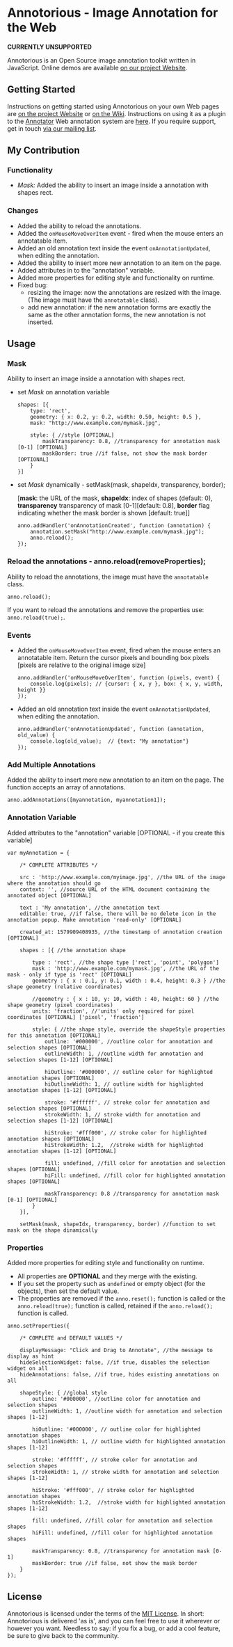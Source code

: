 # Annotorious - Image Annotation for the Web

**CURRENTLY UNSUPPORTED**

Annotorious is an Open Source image annotation toolkit written in JavaScript. Online demos are available
[on our project Website](https://annotorious.github.io).

## Getting Started

Instructions on getting started using Annotorious on your own Web pages are [on the project Website](https://annotorious.github.io/getting-started.html) or
[on the Wiki](https://github.com/annotorious/annotorious/wiki/Getting-Started). Instructions on using it as a plugin to the
[Annotator](http://okfnlabs.org/projects/annotator/) Web annotation system are [here](http://annotorious.github.io/plug-outs/okfn-annotator.html).
If you require support, get in touch [via our mailing list](https://groups.google.com/forum/#!forum/annotorious).

## My Contribution

### Functionality
* *Mask:* Added the ability to insert an image inside a annotation with shapes rect.

### Changes
* Added the ability to reload the annotations.
* Added the `onMouseMoveOverItem` event - fired when the mouse enters an annotatable item.
* Added an old annotation text inside the event `onAnnotationUpdated`, when editing the annotation. 
* Added the ability to insert more new annotation to an item on the page.
* Added attributes in to the "annotation" variable.
* Added more properties for editing style and functionality on runtime.
* Fixed bug:
    - resizing the image: now the annotations are resized with the image. (The image must have the `annotatable` class).
    - add new annotation: if the new annotation forms are exactly the same as the other annotation forms, the new annotation is not inserted.

## Usage

### Mask

Ability to insert an image inside a annotation with shapes rect.

- set *Mask* on annotation variable

    ```
    shapes: [{
        type: 'rect',
        geometry: { x: 0.2, y: 0.2, width: 0.50, height: 0.5 },
        mask: "http://www.example.com/mymask.jpg",

        style: { //style [OPTIONAL]
            maskTransparency: 0.8, //transparency for annotation mask [0-1] [OPTIONAL]
            maskBorder: true //if false, not show the mask border [OPTIONAL]
        }
    }]
    ```

- set *Mask* dynamically - setMask(mask, shapeIdx, transparency, border);

    [**mask**: the URL of the mask, **shapeIdx**: index of shapes (default: 0), **transparency** transparency of mask [0-1][default: 0.8], **border** flag indicating whether the mask border is shown [default: true]]

    ```
    anno.addHandler('onAnnotationCreated', function (annotation) {
        annotation.setMask("http://www.example.com/mymask.jpg");
        anno.reload();
    });
    ```

### Reload the annotations - anno.reload(removeProperties); 

Ability to reload the annotations, the image must have the `annotatable` class.

```
anno.reload(); 
```

If you want to reload the annotations and remove the properties use: `anno.reload(true);`.

### Events

* Added the `onMouseMoveOverItem` event, fired when the mouse enters an annotatable item. Return the cursor pixels and bounding box pixels [pixels are relative to the original image size]

    ```
    anno.addHandler('onMouseMoveOverItem', function (pixels, event) {
        console.log(pixels); // {cursor: { x, y }, box: { x, y, width, height }}
    });
    ```

* Added an old annotation text inside the event `onAnnotationUpdated`, when editing the annotation.  

    ```
    anno.addHandler('onAnnotationUpdated', function (annotation, old_value) { 
        console.log(old_value);  // {text: "My annotation"}
    });
    ```

### Add Multiple Annotations

Added the ability to insert more new annotation to an item on the page. The function accepts an array of annotations.

  ```
  anno.addAnnotations([myannotation, myannotation1]);
  ```

### Annotation Variable

Added attributes to the "annotation" variable [OPTIONAL - if you create this variable]

```
var myAnnotation = {

    /* COMPLETE ATTRIBUTES */
    
    src : 'http://www.example.com/myimage.jpg', //the URL of the image where the annotation should go    
    context: '', //source URL of the HTML document containing the annotated object [OPTIONAL]

    text : 'My annotation', //the annotation text
    editable: true, //if false, there will be no delete icon in the annotation popup. Make annotation 'read-only' [OPTIONAL]

    created_at: 1579909408935, //the timestamp of annotation creation [OPTIONAL]

    shapes : [{ //the annotation shape    
    
        type : 'rect', //the shape type ['rect', 'point', 'polygon']
        mask : 'http://www.example.com/mymask.jpg', //the URL of the mask - only if type is 'rect' [OPTIONAL]
        geometry : { x : 0.1, y: 0.1, width : 0.4, height: 0.3 } //the shape geometry (relative coordinates)
        
        //geometry : { x : 10, y: 10, width : 40, height: 60 } //the shape geometry (pixel coordinates)    
        units: 'fraction', //'units' only required for pixel coordinates [OPTIONAL] ['pixel', 'fraction'] 
        
        style: { //the shape style, override the shapeStyle properties for this annotation [OPTIONAL]
            outline: '#000000', //outline color for annotation and selection shapes [OPTIONAL]
            outlineWidth: 1, //outline width for annotation and selection shapes [1-12] [OPTIONAL]
            
            hiOutline: '#000000', // outline color for highlighted annotation shapes [OPTIONAL]
            hiOutlineWidth: 1, // outline width for highlighted annotation shapes [1-12] [OPTIONAL]
            
            stroke: '#ffffff', // stroke color for annotation and selection shapes [OPTIONAL]
            strokeWidth: 1, // stroke width for annotation and selection shapes [1-12] [OPTIONAL]
            
            hiStroke: '#fff000', // stroke color for highlighted annotation shapes [OPTIONAL]		 
            hiStrokeWidth: 1.2,  //stroke width for highlighted annotation shapes [1-12] [OPTIONAL]
            
            fill: undefined, //fill color for annotation and selection shapes [OPTIONAL]
            hiFill: undefined, //fill color for highlighted annotation shapes [OPTIONAL]
                        
            maskTransparency: 0.8 //transparency for annotation mask [0-1] [OPTIONAL]
        }
    }],

    setMask(mask, shapeIdx, transparency, border) //function to set mask on the shape dinamically

```

### Properties
  
Added more properties for editing style and functionality on runtime. 

- All properties are **OPTIONAL** and they merge with the existing.
- If you set the property such as `undefined` or empty object (for the objects), then set the default value.
- The properties are removed if the `anno.reset();` function is called or the `anno.reload(true);` function is called, retained if the `anno.reload();` function is called.

```
anno.setProperties({ 

    /* COMPLETE and DEFAULT VALUES */ 

    displayMessage: "Click and Drag to Annotate", //the message to display as hint  
    hideSelectionWidget: false, //if true, disables the selection widget on all 
    hideAnnotations: false, //if true, hides existing annotations on all 

    shapeStyle: { //global style 
        outline: '#000000', //outline color for annotation and selection shapes 
        outlineWidth: 1, //outline width for annotation and selection shapes [1-12] 

        hiOutline: '#000000', // outline color for highlighted annotation shapes 
        hiOutlineWidth: 1, // outline width for highlighted annotation shapes [1-12] 

        stroke: '#ffffff', // stroke color for annotation and selection shapes 
        strokeWidth: 1, // stroke width for annotation and selection shapes [1-12] 

        hiStroke: '#fff000', // stroke color for highlighted annotation shapes 
        hiStrokeWidth: 1.2,  //stroke width for highlighted annotation shapes [1-12] 

        fill: undefined, //fill color for annotation and selection shapes
        hiFill: undefined, //fill color for highlighted annotation shapes

        maskTransparency: 0.8, //transparency for annotation mask [0-1] 
        maskBorder: true //if false, not show the mask border 
    }
});
```

## License

Annotorious is licensed under the terms of the [MIT License](mit-license.txt). In short: Annotorious is delivered 'as is', and you can feel free to use it wherever or however you want. Needless to say: if you fix a bug, or add a cool feature, be sure to give back to the community.
